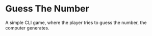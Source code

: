 # Guess The Number
A simple CLI game, where the player tries to guess the number, the computer generates.